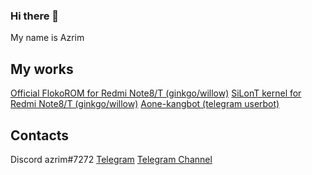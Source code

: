 ### Hi there 👋

My name is Azrim

## My works
[Official FlokoROM for Redmi Note8/T (ginkgo/willow)](https://github.com/azrim/device_xiaomi_ginko.git)
[SiLonT kernel for Redmi Note8/T (ginkgo/willow)](https://github.com/azrim/kernel_xiaomi_ginkgo.git)
[Aone-kangbot (telegram userbot)](https://github.com/aone-id/aone-kangbot.git)

## Contacts
Discord azrim#7272
[Telegram](https://t.me/azrim89)
[Telegram Channel](https://t.me/azrimkang)

